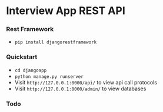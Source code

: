 # Interview App REST API

### Rest Framework
* `pip install djangorestframework`

### Quickstart
* `cd djangoapp`
* `python manage.py runserver`
* Visit `http://127.0.0.1:8000/api/` to view api call protocols
* Visit `http://127.0.0.1:8000/admin/` to view databases


### Todo
